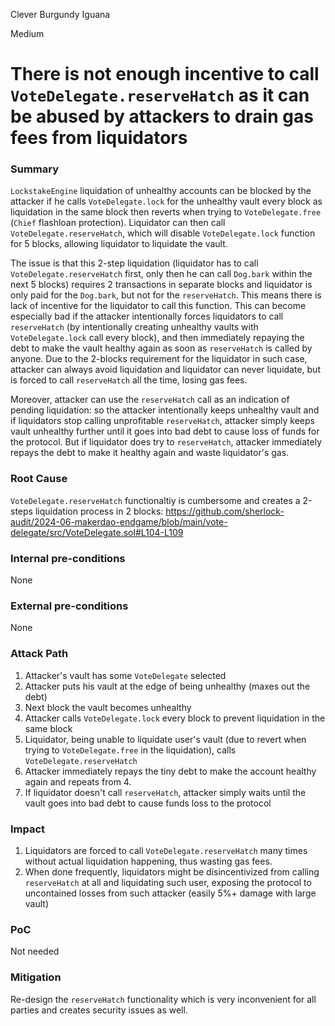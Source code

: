 Clever Burgundy Iguana

Medium

# There is not enough incentive to call `VoteDelegate.reserveHatch` as it can be abused by attackers to drain gas fees from liquidators

### Summary

`LockstakeEngine` liquidation of unhealthy accounts can be blocked by the attacker if he calls `VoteDelegate.lock` for the unhealthy vault every block as liquidation in the same block then reverts when trying to `VoteDelegate.free` (`Chief` flashloan protection). Liquidator can then call `VoteDelegate.reserveHatch`, which will disable `VoteDelegate.lock` function for 5 blocks, allowing liquidator to liquidate the vault.

The issue is that this 2-step liquidation (liquidator has to call `VoteDelegate.reserveHatch` first, only then he can call `Dog.bark` within the next 5 blocks) requires 2 transactions in separate blocks and liquidator is only paid for the `Dog.bark`, but not for the `reserveHatch`. This means there is lack of incentive for the liquidator to call this function. This can become especially bad if the attacker intentionally forces liquidators to call `reserveHatch` (by intentionally creating unhealthy vaults with `VoteDelegate.lock` call every block), and then immediately repaying the debt to make the vault healthy again as soon as `reserveHatch` is called by anyone. Due to the 2-blocks requirement for the liquidator in such case, attacker can always avoid liquidation and liquidator can never liquidate, but is forced to call `reserveHatch` all the time, losing gas fees.

Moreover, attacker can use the `reserveHatch` call as an indication of pending liquidation: so the attacker intentionally keeps unhealthy vault and if liquidators stop calling unprofitable `reserveHatch`, attacker simply keeps vault unhealthy further until it goes into bad debt to cause loss of funds for the protocol. But if liquidator does try to `reserveHatch`, attacker immediately repays the debt to make it healthy again and waste liquidator's gas.

### Root Cause

`VoteDelegate.reserveHatch` functionaltiy is cumbersome and creates a 2-steps liquidation process in 2 blocks:
https://github.com/sherlock-audit/2024-06-makerdao-endgame/blob/main/vote-delegate/src/VoteDelegate.sol#L104-L109

### Internal pre-conditions

None

### External pre-conditions

None

### Attack Path

1. Attacker's vault has some `VoteDelegate` selected
2. Attacker puts his vault at the edge of being unhealthy (maxes out the debt)
3. Next block the vault becomes unhealthy
4. Attacker calls `VoteDelegate.lock` every block to prevent liquidation in the same block
5. Liquidator, being unable to liquidate user's vault (due to revert when trying to `VoteDelegate.free` in the liquidation), calls `VoteDelegate.reserveHatch`
6. Attacker immediately repays the tiny debt to make the account healthy again and repeats from 4.
7. If liquidator doesn't call `reserveHatch`, attacker simply waits until the vault goes into bad debt to cause funds loss to the protocol

### Impact

1. Liquidators are forced to call `VoteDelegate.reserveHatch` many times without actual liquidation happening, thus wasting gas fees. 
2. When done frequently, liquidators might be disincentivized from calling `reserveHatch` at all and liquidating such user, exposing the protocol to uncontained losses from such attacker (easily 5%+ damage with large vault)

### PoC

Not needed

### Mitigation

Re-design the `reserveHatch` functionality which is very inconvenient for all parties and creates security issues as well.